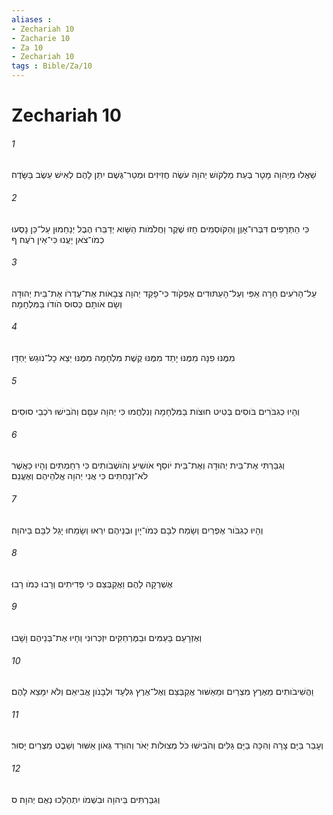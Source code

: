 ```yaml
---
aliases : 
- Zechariah 10
- Zacharie 10
- Za 10
- Zechariah 10
tags : Bible/Za/10
---
```


# Zechariah 10

###### 1
שַׁאֲלוּ מֵיְהוָה מָטָר בְּעֵת מַלְקֹושׁ יְהוָה עֹשֶׂה חֲזִיזִים וּמְטַר־גֶּשֶׁם יִתֵּן לָהֶם לְאִישׁ עֵשֶׂב בַּשָּׂדֶה׃
###### 2
כִּי הַתְּרָפִים דִּבְּרוּ־אָוֶן וְהַקֹּוסְמִים חָזוּ שֶׁקֶר וַחֲלֹמֹות הַשָּׁוא יְדַבֵּרוּ הֶבֶל יְנַחֵמוּן עַל־כֵּן נָסְעוּ כְמֹו־צֹאן יַעֲנוּ כִּי־אֵין רֹעֶה׃ ף
###### 3
עַל־הָרֹעִים חָרָה אַפִּי וְעַל־הָעַתּוּדִים אֶפְקֹוד כִּי־פָקַד יְהוָה צְבָאֹות אֶת־עֶדְרֹו אֶת־בֵּית יְהוּדָה וְשָׂם אֹותָם כְּסוּס הֹודֹו בַּמִּלְחָמָה׃
###### 4
מִמֶּנּוּ פִנָּה מִמֶּנּוּ יָתֵד מִמֶּנּוּ קֶשֶׁת מִלְחָמָה מִמֶּנּוּ יֵצֵא כָל־נֹוגֵשׂ יַחְדָּו׃
###### 5
וְהָיוּ כְגִבֹּרִים בֹּוסִים בְּטִיט חוּצֹות בַּמִּלְחָמָה וְנִלְחֲמוּ כִּי יְהוָה עִםָּם וְהֹבִישׁוּ רֹכְבֵי סוּסִים׃
###### 6
וְגִבַּרְתִּי אֶת־בֵּית יְהוּדָה וְאֶת־בֵּית יֹוסֵף אֹושִׁיעַ וְהֹושְׁבֹותִים כִּי רִחַמְתִּים וְהָיוּ כַּאֲשֶׁר לֹא־זְנַחְתִּים כִּי אֲנִי יְהוָה אֱלֹהֵיהֶם וְאֶעֱנֵם׃
###### 7
וְהָיוּ כְגִבֹּור אֶפְרַיִם וְשָׂמַח לִבָּם כְּמֹו־יָיִן וּבְנֵיהֶם יִרְאוּ וְשָׂמֵחוּ יָגֵל לִבָּם בַּיהוָה׃
###### 8
אֶשְׁרְקָה לָהֶם וַאֲקַבְּצֵם כִּי פְדִיתִים וְרָבוּ כְּמֹו רָבוּ׃
###### 9
וְאֶזְרָעֵם בָּעַמִּים וּבַמֶּרְחַקִּים יִזְכְּרוּנִי וְחָיוּ אֶת־בְּנֵיהֶם וָשָׁבוּ׃
###### 10
וַהֲשִׁיבֹותִים מֵאֶרֶץ מִצְרַיִם וּמֵאַשּׁוּר אֲקַבְּצֵם וְאֶל־אֶרֶץ גִּלְעָד וּלְבָנֹון אֲבִיאֵם וְלֹא יִמָּצֵא לָהֶם׃
###### 11
וְעָבַר בַּיָּם צָרָה וְהִכָּה בַיָּם גַּלִּים וְהֹבִישׁוּ כֹּל מְצוּלֹות יְאֹר וְהוּרַד גְּאֹון אַשּׁוּר וְשֵׁבֶט מִצְרַיִם יָסוּר׃
###### 12
וְגִבַּרְתִּים בַּיהוָה וּבִשְׁמֹו יִתְהַלָּכוּ נְאֻם יְהוָה׃ ס
